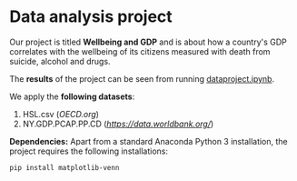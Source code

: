 # Data analysis project

Our project is titled **Wellbeing and GDP** and is about how a country's GDP correlates with the wellbeing of its citizens measured with death from suicide, alcohol and drugs.

The **results** of the project can be seen from running [dataproject.ipynb](dataproject.ipynb).

We apply the **following datasets**:

1. HSL.csv (*OECD.org*) 
1. NY.GDP.PCAP.PP.CD (*https://data.worldbank.org/*)

**Dependencies:** Apart from a standard Anaconda Python 3 installation, the project requires the following installations:

``pip install matplotlib-venn``